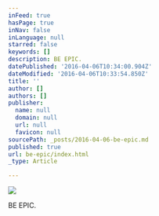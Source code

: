 ```yaml
---
inFeed: true
hasPage: true
inNav: false
inLanguage: null
starred: false
keywords: []
description: BE EPIC.
datePublished: '2016-04-06T10:34:00.904Z'
dateModified: '2016-04-06T10:33:54.850Z'
title: ''
author: []
authors: []
publisher:
  name: null
  domain: null
  url: null
  favicon: null
sourcePath: _posts/2016-04-06-be-epic.md
published: true
url: be-epic/index.html
_type: Article

---
```

![](https://the-grid-user-content.s3-us-west-2.amazonaws.com/2a24c387-8d76-4c0e-958a-1d41848cccee.jpg)

BE EPIC.